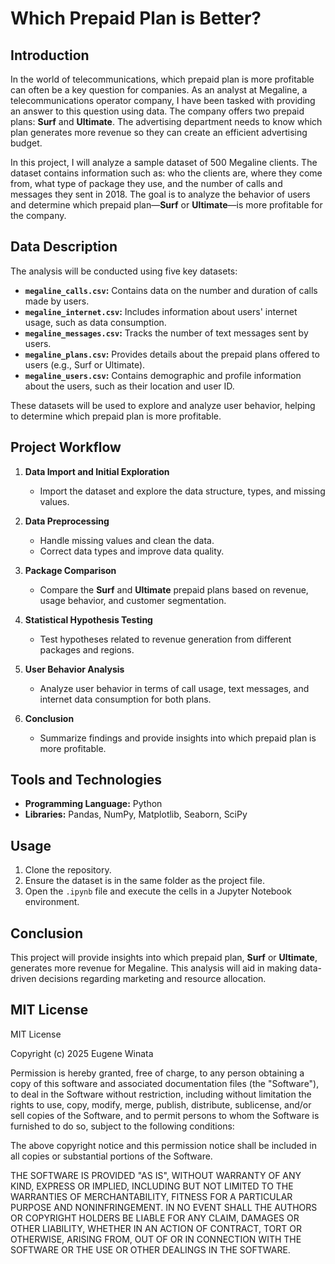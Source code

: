 # Which Prepaid Plan is Better?

## Introduction

In the world of telecommunications, which prepaid plan is more profitable can often be a key question for companies. As an analyst at Megaline, a telecommunications operator company, I have been tasked with providing an answer to this question using data. The company offers two prepaid plans: **Surf** and **Ultimate**. The advertising department needs to know which plan generates more revenue so they can create an efficient advertising budget.

In this project, I will analyze a sample dataset of 500 Megaline clients. The dataset contains information such as: who the clients are, where they come from, what type of package they use, and the number of calls and messages they sent in 2018. The goal is to analyze the behavior of users and determine which prepaid plan—**Surf** or **Ultimate**—is more profitable for the company.


## Data Description

The analysis will be conducted using five key datasets:

- **`megaline_calls.csv`:** Contains data on the number and duration of calls made by users.
- **`megaline_internet.csv`:** Includes information about users' internet usage, such as data consumption.
- **`megaline_messages.csv`:** Tracks the number of text messages sent by users.
- **`megaline_plans.csv`:** Provides details about the prepaid plans offered to users (e.g., Surf or Ultimate).
- **`megaline_users.csv`:** Contains demographic and profile information about the users, such as their location and user ID.

These datasets will be used to explore and analyze user behavior, helping to determine which prepaid plan is more profitable.

## Project Workflow

1. **Data Import and Initial Exploration**
   - Import the dataset and explore the data structure, types, and missing values.

2. **Data Preprocessing**
   - Handle missing values and clean the data.
   - Correct data types and improve data quality.

3. **Package Comparison**
   - Compare the **Surf** and **Ultimate** prepaid plans based on revenue, usage behavior, and customer segmentation.

4. **Statistical Hypothesis Testing**
   - Test hypotheses related to revenue generation from different packages and regions.

5. **User Behavior Analysis**
   - Analyze user behavior in terms of call usage, text messages, and internet data consumption for both plans.

6. **Conclusion**
   - Summarize findings and provide insights into which prepaid plan is more profitable.

## Tools and Technologies

- **Programming Language:** Python  
- **Libraries:** Pandas, NumPy, Matplotlib, Seaborn, SciPy  

## Usage

1. Clone the repository.
2. Ensure the dataset is in the same folder as the project file.
3. Open the `.ipynb` file and execute the cells in a Jupyter Notebook environment.

## Conclusion

This project will provide insights into which prepaid plan, **Surf** or **Ultimate**, generates more revenue for Megaline. This analysis will aid in making data-driven decisions regarding marketing and resource allocation.

## MIT License

MIT License

Copyright (c) 2025 Eugene Winata

Permission is hereby granted, free of charge, to any person obtaining a copy
of this software and associated documentation files (the "Software"), to deal
in the Software without restriction, including without limitation the rights
to use, copy, modify, merge, publish, distribute, sublicense, and/or sell
copies of the Software, and to permit persons to whom the Software is
furnished to do so, subject to the following conditions:

The above copyright notice and this permission notice shall be included in all
copies or substantial portions of the Software.

THE SOFTWARE IS PROVIDED "AS IS", WITHOUT WARRANTY OF ANY KIND, EXPRESS OR
IMPLIED, INCLUDING BUT NOT LIMITED TO THE WARRANTIES OF MERCHANTABILITY,
FITNESS FOR A PARTICULAR PURPOSE AND NONINFRINGEMENT. IN NO EVENT SHALL THE
AUTHORS OR COPYRIGHT HOLDERS BE LIABLE FOR ANY CLAIM, DAMAGES OR OTHER
LIABILITY, WHETHER IN AN ACTION OF CONTRACT, TORT OR OTHERWISE, ARISING FROM,
OUT OF OR IN CONNECTION WITH THE SOFTWARE OR THE USE OR OTHER DEALINGS IN THE
SOFTWARE.

